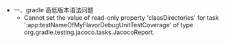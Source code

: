 - 一、gradle 高低版本语法问题
	- Cannot set the value of read-only property 'classDirectories' for task ':app:testNameOfMyFlavorDebugUnitTestCoverage' of type org.gradle.testing.jacoco.tasks.JacocoReport.